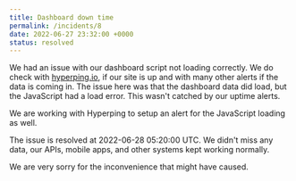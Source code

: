 ```yaml
---
title: Dashboard down time
permalink: /incidents/8
date: 2022-06-27 23:32:00 +0000
status: resolved
---
```


We had an issue with our dashboard script not loading correctly. We do check with [hyperping.io](https://hyperping.io/), if our site is up and with many other alerts if the data is coming in. The issue here was that the dashboard data did load, but the JavaScript had a load error. This wasn't catched by our uptime alerts.

We are working with Hyperping to setup an alert for the JavaScript loading as well.

The issue is resolved at 2022-06-28 05:20:00 UTC. We didn't miss any data, our APIs, mobile apps, and other systems kept working normally.

We are very sorry for the inconvenience that might have caused.
